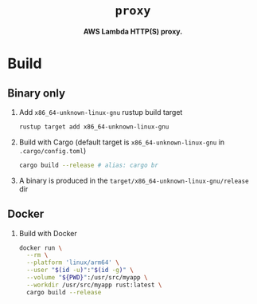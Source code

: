 <div align="center">
  <h1><code>proxy</code></h1>
  <p><strong>AWS Lambda HTTP(S) proxy.</strong></p>
</div>

# Build

## Binary only

  1. Add `x86_64-unknown-linux-gnu` rustup build target

      ```sh
      rustup target add x86_64-unknown-linux-gnu
      ```

  2. Build with Cargo (default target is `x86_64-unknown-linux-gnu` in `.cargo/config.toml`)

      ```sh
      cargo build --release # alias: cargo br
      ```

  3. A binary is produced in the `target/x86_64-unknown-linux-gnu/release` dir

## Docker

  1. Build with Docker

      ```sh
      docker run \
        --rm \
        --platform 'linux/arm64' \
        --user "$(id -u)":"$(id -g)" \
        --volume "${PWD}":/usr/src/myapp \
        --workdir /usr/src/myapp rust:latest \
        cargo build --release
      ```
